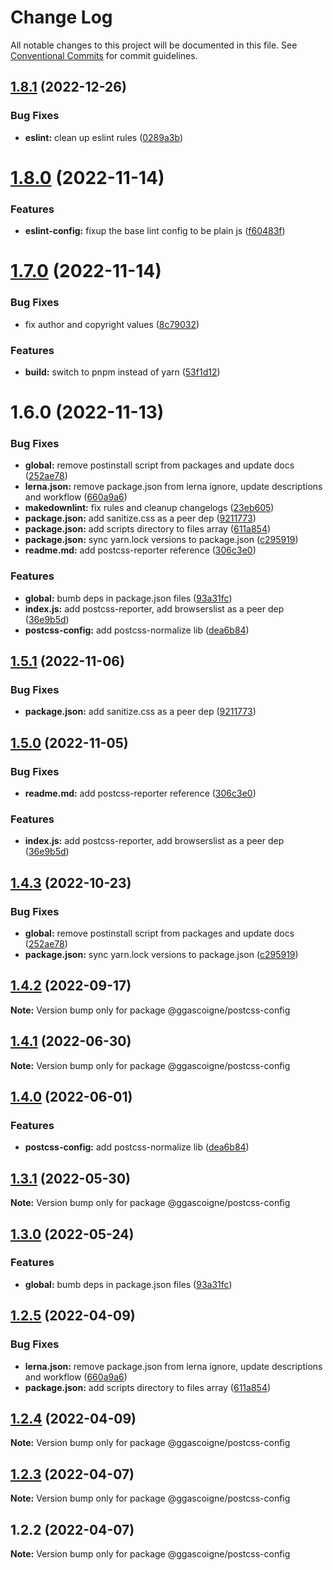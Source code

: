 # Change Log

All notable changes to this project will be documented in this file.
See [Conventional Commits](https://conventionalcommits.org) for commit guidelines.

## [1.8.1](https://github.com/ggascoigne/shareable-configs/compare/@ggascoigne/postcss-config@1.8.0...@ggascoigne/postcss-config@1.8.1) (2022-12-26)

### Bug Fixes

- **eslint:** clean up eslint rules ([0289a3b](https://github.com/ggascoigne/shareable-configs/commit/0289a3baf46598cd58daeb8b7f7a88edbed3a924))

# [1.8.0](https://github.com/ggascoigne/shareable-configs/compare/@ggascoigne/postcss-config@1.7.0...@ggascoigne/postcss-config@1.8.0) (2022-11-14)

### Features

- **eslint-config:** fixup the base lint config to be plain js ([f60483f](https://github.com/ggascoigne/shareable-configs/commit/f60483f30f8012829c9ae13feb1d80d2a159c963))

# [1.7.0](https://github.com/ggascoigne/shareable-configs/compare/@ggascoigne/postcss-config@1.6.0...@ggascoigne/postcss-config@1.7.0) (2022-11-14)

### Bug Fixes

- fix author and copyright values ([8c79032](https://github.com/ggascoigne/shareable-configs/commit/8c79032a96db2bfe8b6db057751e78b0dfa52c7e))

### Features

- **build:** switch to pnpm instead of yarn ([53f1d12](https://github.com/ggascoigne/shareable-configs/commit/53f1d12bd3ab399e096d47a7909bf6e55f9dcabd))

# 1.6.0 (2022-11-13)

### Bug Fixes

- **global:** remove postinstall script from packages and update docs ([252ae78](https://github.com/ggascoigne/shareable-configs/commit/252ae787ec89902f130ee28d2af63255fdfabb4d))
- **lerna.json:** remove package.json from lerna ignore, update descriptions and workflow ([660a9a6](https://github.com/ggascoigne/shareable-configs/commit/660a9a60858863dca1d4b87cb0a3c49ffd2186b6))
- **makedownlint:** fix rules and cleanup changelogs ([23eb605](https://github.com/ggascoigne/shareable-configs/commit/23eb605a42fd51ca0b5d24de781929a1662e634f))
- **package.json:** add sanitize.css as a peer dep ([9211773](https://github.com/ggascoigne/shareable-configs/commit/9211773a098fe4c9ad8de1aea0fe88dac29e7016))
- **package.json:** add scripts directory to files array ([611a854](https://github.com/ggascoigne/shareable-configs/commit/611a8546f5c398404e5f226d61b5b42939944cc9))
- **package.json:** sync yarn.lock versions to package.json ([c295919](https://github.com/ggascoigne/shareable-configs/commit/c295919e8cd1fbbd7965fe67d0188e0d657b6427))
- **readme.md:** add postcss-reporter reference ([306c3e0](https://github.com/ggascoigne/shareable-configs/commit/306c3e07a16056408f455f1f82029f4f37aa822c))

### Features

- **global:** bumb deps in package.json files ([93a31fc](https://github.com/ggascoigne/shareable-configs/commit/93a31fc22c3fa646b0b037af65193a0ef1a3a1c6))
- **index.js:** add postcss-reporter, add browserslist as a peer dep ([36e9b5d](https://github.com/ggascoigne/shareable-configs/commit/36e9b5df30cabb673332afe4b54369d7a8efd5f1))
- **postcss-config:** add postcss-normalize lib ([dea6b84](https://github.com/ggascoigne/shareable-configs/commit/dea6b843506c556129c80658a5046a75e1bad38e))

## [1.5.1](https://github.com/ggascoigne/shareable-configs/compare/@ggascoigne/postcss-config@1.5.0...@ggascoigne/postcss-config@1.5.1) (2022-11-06)

### Bug Fixes

- **package.json:** add sanitize.css as a peer dep ([9211773](https://github.com/ggascoigne/shareable-configs/commit/9211773a098fe4c9ad8de1aea0fe88dac29e7016))

## [1.5.0](https://github.com/ggascoigne/shareable-configs/compare/@ggascoigne/postcss-config@1.4.3...@ggascoigne/postcss-config@1.5.0) (2022-11-05)

### Bug Fixes

- **readme.md:** add postcss-reporter reference ([306c3e0](https://github.com/ggascoigne/shareable-configs/commit/306c3e07a16056408f455f1f82029f4f37aa822c))

### Features

- **index.js:** add postcss-reporter, add browserslist as a peer dep ([36e9b5d](https://github.com/ggascoigne/shareable-configs/commit/36e9b5df30cabb673332afe4b54369d7a8efd5f1))

## [1.4.3](https://github.com/ggascoigne/shareable-configs/compare/@ggascoigne/postcss-config@1.4.2...@ggascoigne/postcss-config@1.4.3) (2022-10-23)

### Bug Fixes

- **global:** remove postinstall script from packages and update docs ([252ae78](https://github.com/ggascoigne/shareable-configs/commit/252ae787ec89902f130ee28d2af63255fdfabb4d))
- **package.json:** sync yarn.lock versions to package.json ([c295919](https://github.com/ggascoigne/shareable-configs/commit/c295919e8cd1fbbd7965fe67d0188e0d657b6427))

## [1.4.2](https://github.com/ggascoigne/shareable-configs/compare/@ggascoigne/postcss-config@1.4.1...@ggascoigne/postcss-config@1.4.2) (2022-09-17)

**Note:** Version bump only for package @ggascoigne/postcss-config

## [1.4.1](https://github.com/ggascoigne/shareable-configs/compare/@ggascoigne/postcss-config@1.4.0...@ggascoigne/postcss-config@1.4.1) (2022-06-30)

**Note:** Version bump only for package @ggascoigne/postcss-config

## [1.4.0](https://github.com/ggascoigne/shareable-configs/compare/@ggascoigne/postcss-config@1.3.1...@ggascoigne/postcss-config@1.4.0) (2022-06-01)

### Features

- **postcss-config:** add postcss-normalize lib ([dea6b84](https://github.com/ggascoigne/shareable-configs/commit/dea6b843506c556129c80658a5046a75e1bad38e))

## [1.3.1](https://github.com/ggascoigne/shareable-configs/compare/@ggascoigne/postcss-config@1.3.0...@ggascoigne/postcss-config@1.3.1) (2022-05-30)

**Note:** Version bump only for package @ggascoigne/postcss-config

## [1.3.0](https://github.com/ggascoigne/shareable-configs/compare/@ggascoigne/postcss-config@1.2.5...@ggascoigne/postcss-config@1.3.0) (2022-05-24)

### Features

- **global:** bumb deps in package.json files ([93a31fc](https://github.com/ggascoigne/shareable-configs/commit/93a31fc22c3fa646b0b037af65193a0ef1a3a1c6))

## [1.2.5](https://github.com/ggascoigne/shareable-configs/compare/@ggascoigne/postcss-config@1.2.4...@ggascoigne/postcss-config@1.2.5) (2022-04-09)

### Bug Fixes

- **lerna.json:** remove package.json from lerna ignore, update descriptions and workflow ([660a9a6](https://github.com/ggascoigne/shareable-configs/commit/660a9a60858863dca1d4b87cb0a3c49ffd2186b6))
- **package.json:** add scripts directory to files array ([611a854](https://github.com/ggascoigne/shareable-configs/commit/611a8546f5c398404e5f226d61b5b42939944cc9))

## [1.2.4](https://github.com/ggascoigne/shareable-configs/compare/@ggascoigne/postcss-config@1.2.3...@ggascoigne/postcss-config@1.2.4) (2022-04-09)

**Note:** Version bump only for package @ggascoigne/postcss-config

## [1.2.3](https://github.com/ggascoigne/shareable-configs/compare/@ggascoigne/postcss-config@1.2.2...@ggascoigne/postcss-config@1.2.3) (2022-04-07)

**Note:** Version bump only for package @ggascoigne/postcss-config

## 1.2.2 (2022-04-07)

**Note:** Version bump only for package @ggascoigne/postcss-config
